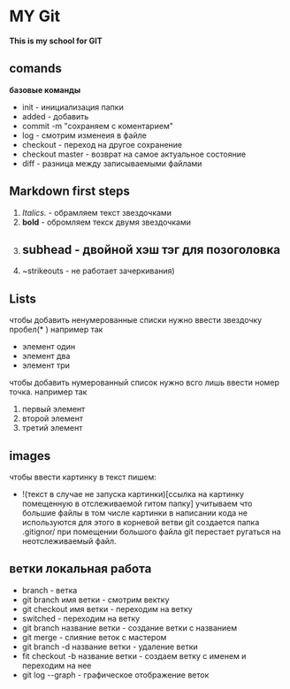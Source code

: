 # MY Git

**This is my school for GIT**

## comands
**базовые команды**

* init - инициализация папки
* added - добавить
* сommit -m "сохраняем с коментарием"
* log - смотрим изменеия в файле
* checkout - переход на другое сохранение
* checkout master - возврат на самое актуальное состояние
* diff - разница между записываемыми файлами

## Markdown first steps

1. *Italics.* - обрамляем текст звездочками
2. **bold** - обромляем текск двумя звездочками
3. ## subhead - двойной хэш тэг для позоголовка
4. ~strikeouts - не работает зачеркивания)

## Lists

чтобы добавить ненумерованные списки нужно ввести звездочку пробел(* ) например так
 * элемент один
 * элемент два
 * элемент три
 
 чтобы добавить нумерованный список нужно всго лишь ввести номер точка. например так
 1. первый элемент 
 2. второй элемент
 3. третий элемент

## images

чтобы ввести картинку в текст пишем:

* !(текст в случае не запуска картинки)[ссылка на картинку помещенную в отслеживаемой гитом папку]
учитываем что большие файлы в том числе картинки в написании кода не используются для этого в корневой ветви git создается папка .gitignor/ при помещении большого файла git перестает ругаться на неотслеживаемый файл.

## ветки локальная работа

* branch - ветка
* git branch имя ветки - смотрим вектку
* git checkout имя ветки - переходим на ветку
* switched - переходим на ветку
* git branch название ветки - создание ветки с названием
* git merge - слияние веток с мастером
* git branch -d название ветки - удаление ветки
* fit checkout -b название ветки - создаем ветку с именем и переходим на нее
* git log --graph - графическое отображение веток 
